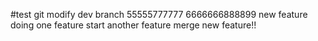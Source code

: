 #test git 
modify dev branch
55555777777
6666666888899
new feature
doing one feature
start another feature
merge new feature!!
